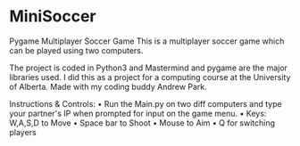 # MiniSoccer
Pygame Multiplayer Soccer Game
This is a multiplayer soccer game which can be played using two computers.

The project is coded in Python3 and Mastermind and pygame are the major libraries used.
I did this as a project for a computing course at the University of Alberta.
Made with my coding buddy Andrew Park.

Instructions & Controls:
• Run the Main.py on two diff computers and type your partner's IP when prompted for input on the game menu.
• Keys: W,A,S,D to Move
• Space bar to Shoot
• Mouse to Aim
• Q for switching players
